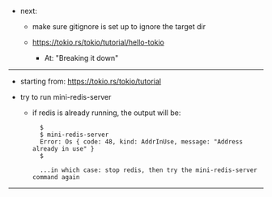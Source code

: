 - next:

    -   make sure gitignore is set up to ignore the target dir

    -   <https://tokio.rs/tokio/tutorial/hello-tokio>

        - At: "Breaking it down"

---

- starting from: <https://tokio.rs/tokio/tutorial>

- try to run mini-redis-server

    - if redis is already running, the output will be:

            $
            $ mini-redis-server
            Error: Os { code: 48, kind: AddrInUse, message: "Address already in use" }
            $

            ...in which case: stop redis, then try the mini-redis-server command again

---


